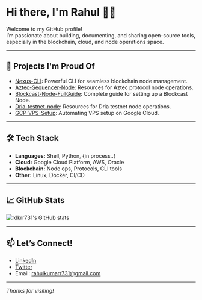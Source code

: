 # Hi there, I'm Rahul 👋😉

Welcome to my GitHub profile!  
I’m passionate about building, documenting, and sharing open-source tools, especially in the blockchain, cloud, and node operations space.

---

## 🚀 Projects I'm Proud Of

- [Nexus-CLI](https://github.com/rdkrr731/Nexus-CLI): Powerful CLI for seamless blockchain node management.
- [Aztec-Sequencer-Node](https://github.com/rdkrr731/Aztec-Sequencer-Node): Resources for Aztec protocol node operations.
- [Blockcast-Node-FullGuide](https://github.com/rdkrr731/Blockcast-Node-FullGuide): Complete guide for setting up a Blockcast Node.
- [Dria-testnet-node](https://github.com/rdkrr731/Dria-testnet-node): Resources for Dria testnet node operations.
- [GCP-VPS-Setup](https://github.com/rdkrr731/GCP-VPS-Setup): Automating VPS setup on Google Cloud.

---

## 🛠️ Tech Stack

- **Languages:** Shell, Python, {in process..}
- **Cloud:** Google Cloud Platform, AWS, Oracle
- **Blockchain:** Node ops, Protocols, CLI tools
- **Other:** Linux, Docker, CI/CD

---

## 📈 GitHub Stats

![rdkrr731's GitHub stats](https://github-readme-stats.vercel.app/api?username=rdkrr731&show_icons=true&theme=github_dark)

---

## 📫 Let’s Connect!

- [LinkedIn](https://www.linkedin.com/in/rdkrr/) <!-- Add your LinkedIn profile URL -->
- [Twitter](https://www.x.com/rdkrr19) <!-- Add your Twitter/X profile URL -->
- Email: rahulkumarr731@gmail.com

---

_Thanks for visiting!_
